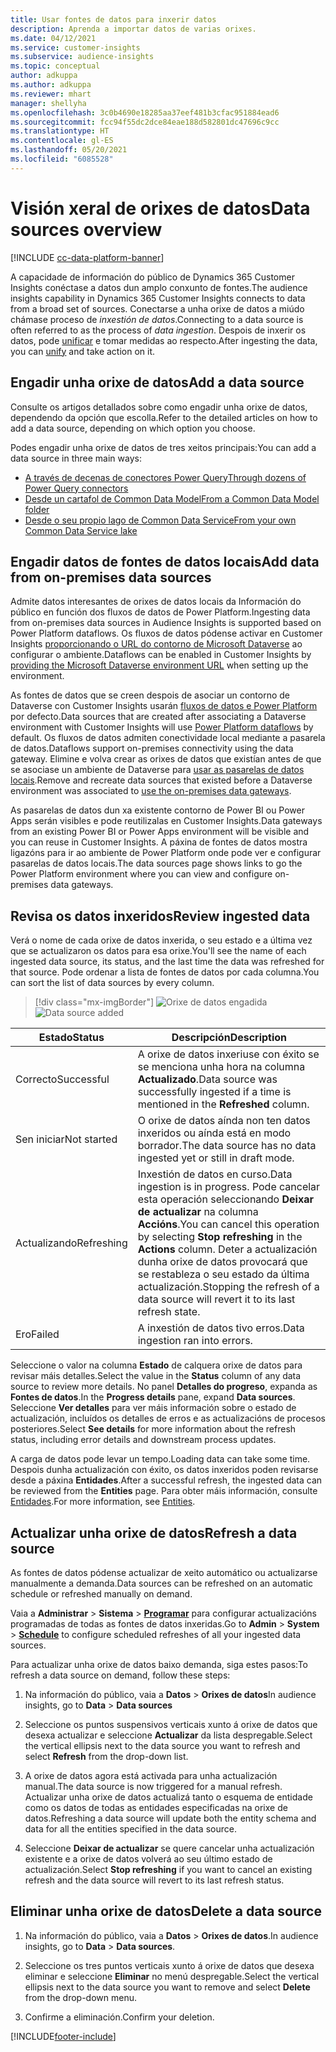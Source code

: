 ```yaml
---
title: Usar fontes de datos para inxerir datos
description: Aprenda a importar datos de varias orixes.
ms.date: 04/12/2021
ms.service: customer-insights
ms.subservice: audience-insights
ms.topic: conceptual
author: adkuppa
ms.author: adkuppa
ms.reviewer: mhart
manager: shellyha
ms.openlocfilehash: 3c0b4690e18285aa37eef481b3cfac951884ead6
ms.sourcegitcommit: fcc94f55dc2dce84eae188d582801dc47696c9cc
ms.translationtype: HT
ms.contentlocale: gl-ES
ms.lasthandoff: 05/20/2021
ms.locfileid: "6085528"
---
```

# <a name="data-sources-overview"></a><span data-ttu-id="64988-103">Visión xeral de orixes de datos</span><span class="sxs-lookup"><span data-stu-id="64988-103">Data sources overview</span></span>

[!INCLUDE [cc-data-platform-banner](../includes/cc-data-platform-banner.md)]

<span data-ttu-id="64988-104">A capacidade de información do público de Dynamics 365 Customer Insights conéctase a datos dun amplo conxunto de fontes.</span><span class="sxs-lookup"><span data-stu-id="64988-104">The audience insights capability in Dynamics 365 Customer Insights connects to data from a broad set of sources.</span></span> <span data-ttu-id="64988-105">Conectarse a unha orixe de datos a miúdo chámase proceso de *inxestión de datos*.</span><span class="sxs-lookup"><span data-stu-id="64988-105">Connecting to a data source is often referred to as the process of *data ingestion*.</span></span> <span data-ttu-id="64988-106">Despois de inxerir os datos, pode [unificar](data-unification.md) e tomar medidas ao respecto.</span><span class="sxs-lookup"><span data-stu-id="64988-106">After ingesting the data, you can [unify](data-unification.md) and take action on it.</span></span>

## <a name="add-a-data-source"></a><span data-ttu-id="64988-107">Engadir unha orixe de datos</span><span class="sxs-lookup"><span data-stu-id="64988-107">Add a data source</span></span>

<span data-ttu-id="64988-108">Consulte os artigos detallados sobre como engadir unha orixe de datos, dependendo da opción que escolla.</span><span class="sxs-lookup"><span data-stu-id="64988-108">Refer to the detailed articles on how to add a data source, depending on which option you choose.</span></span>

<span data-ttu-id="64988-109">Podes engadir unha orixe de datos de tres xeitos principais:</span><span class="sxs-lookup"><span data-stu-id="64988-109">You can add a data source in three main ways:</span></span>

- [<span data-ttu-id="64988-110">A través de decenas de conectores Power Query</span><span class="sxs-lookup"><span data-stu-id="64988-110">Through dozens of Power Query connectors</span></span>](connect-power-query.md)
- [<span data-ttu-id="64988-111">Desde un cartafol de Common Data Model</span><span class="sxs-lookup"><span data-stu-id="64988-111">From a Common Data Model folder</span></span>](connect-common-data-model.md)
- [<span data-ttu-id="64988-112">Desde o seu propio lago de Common Data Service</span><span class="sxs-lookup"><span data-stu-id="64988-112">From your own Common Data Service lake</span></span>](connect-common-data-service-lake.md)

## <a name="add-data-from-on-premises-data-sources"></a><span data-ttu-id="64988-113">Engadir datos de fontes de datos locais</span><span class="sxs-lookup"><span data-stu-id="64988-113">Add data from on-premises data sources</span></span>

<span data-ttu-id="64988-114">Admite datos interesantes de orixes de datos locais da Información do público en función dos fluxos de datos de Power Platform.</span><span class="sxs-lookup"><span data-stu-id="64988-114">Ingesting data from on-premises data sources in Audience Insights is supported based on Power Platform dataflows.</span></span> <span data-ttu-id="64988-115">Os fluxos de datos pódense activar en Customer Insights [proporcionando o URL do contorno de Microsoft Dataverse](manage-environments.md#create-an-environment-in-an-existing-organization) ao configurar o ambiente.</span><span class="sxs-lookup"><span data-stu-id="64988-115">Dataflows can be enabled in Customer Insights by [providing the Microsoft Dataverse environment URL](manage-environments.md#create-an-environment-in-an-existing-organization) when setting up the environment.</span></span>

<span data-ttu-id="64988-116">As fontes de datos que se creen despois de asociar un contorno de Dataverse con Customer Insights usarán [fluxos de datos e Power Platform](/power-query/dataflows/overview-dataflows-across-power-platform-dynamics-365) por defecto.</span><span class="sxs-lookup"><span data-stu-id="64988-116">Data sources that are created after associating a Dataverse environment with Customer Insights will use [Power Platform dataflows](/power-query/dataflows/overview-dataflows-across-power-platform-dynamics-365) by default.</span></span> <span data-ttu-id="64988-117">Os fluxos de datos admiten conectividade local mediante a pasarela de datos.</span><span class="sxs-lookup"><span data-stu-id="64988-117">Dataflows support on-premises connectivity using the data gateway.</span></span> <span data-ttu-id="64988-118">Elimine e volva crear as orixes de datos que existían antes de que se asociase un ambiente de Dataverse para [usar as pasarelas de datos locais](/powerapps/maker/data-platform/using-dataflows-with-on-premises-data.md).</span><span class="sxs-lookup"><span data-stu-id="64988-118">Remove and recreate data sources that existed before a Dataverse environment was associated to [use the on-premises data gateways](/powerapps/maker/data-platform/using-dataflows-with-on-premises-data.md).</span></span>

<span data-ttu-id="64988-119">As pasarelas de datos dun xa existente contorno de Power BI ou Power Apps serán visibles e pode reutilizalas en Customer Insights.</span><span class="sxs-lookup"><span data-stu-id="64988-119">Data gateways from an existing Power BI or Power Apps environment will be visible and you can reuse in Customer Insights.</span></span> <span data-ttu-id="64988-120">A páxina de fontes de datos mostra ligazóns para ir ao ambiente de Power Platform onde pode ver e configurar pasarelas de datos locais.</span><span class="sxs-lookup"><span data-stu-id="64988-120">The data sources page shows links to go the Power Platform environment where you can view and configure on-premises data gateways.</span></span>

## <a name="review-ingested-data"></a><span data-ttu-id="64988-121">Revisa os datos inxeridos</span><span class="sxs-lookup"><span data-stu-id="64988-121">Review ingested data</span></span>

<span data-ttu-id="64988-122">Verá o nome de cada orixe de datos inxerida, o seu estado e a última vez que se actualizaron os datos para esa orixe.</span><span class="sxs-lookup"><span data-stu-id="64988-122">You'll see the name of each ingested data source, its status, and the last time the data was refreshed for that source.</span></span> <span data-ttu-id="64988-123">Pode ordenar a lista de fontes de datos por cada columna.</span><span class="sxs-lookup"><span data-stu-id="64988-123">You can sort the list of data sources by every column.</span></span>

> [!div class="mx-imgBorder"]
> <span data-ttu-id="64988-124">![Orixe de datos engadida](media/configure-data-datasource-added.png "Orixe de datos engadida")</span><span class="sxs-lookup"><span data-stu-id="64988-124">![Data source added](media/configure-data-datasource-added.png "Data source added")</span></span>

|<span data-ttu-id="64988-125">Estado</span><span class="sxs-lookup"><span data-stu-id="64988-125">Status</span></span>  |<span data-ttu-id="64988-126">Descripción</span><span class="sxs-lookup"><span data-stu-id="64988-126">Description</span></span>  |
|---------|---------|
|<span data-ttu-id="64988-127">Correcto</span><span class="sxs-lookup"><span data-stu-id="64988-127">Successful</span></span>   |<span data-ttu-id="64988-128">A orixe de datos inxeriuse con éxito se se menciona unha hora na columna **Actualizado**.</span><span class="sxs-lookup"><span data-stu-id="64988-128">Data source was successfully ingested if a time is mentioned in the **Refreshed** column.</span></span>
|<span data-ttu-id="64988-129">Sen iniciar</span><span class="sxs-lookup"><span data-stu-id="64988-129">Not started</span></span>   |<span data-ttu-id="64988-130">O orixe de datos aínda non ten datos inxeridos ou aínda está en modo borrador.</span><span class="sxs-lookup"><span data-stu-id="64988-130">The data source has no data ingested yet or still in draft mode.</span></span>         |
|<span data-ttu-id="64988-131">Actualizando</span><span class="sxs-lookup"><span data-stu-id="64988-131">Refreshing</span></span>    |<span data-ttu-id="64988-132">Inxestión de datos en curso.</span><span class="sxs-lookup"><span data-stu-id="64988-132">Data ingestion is in progress.</span></span> <span data-ttu-id="64988-133">Pode cancelar esta operación seleccionando **Deixar de actualizar** na columna **Accións**.</span><span class="sxs-lookup"><span data-stu-id="64988-133">You can cancel this operation by selecting **Stop refreshing** in the **Actions** column.</span></span> <span data-ttu-id="64988-134">Deter a actualización dunha orixe de datos provocará que se restableza o seu estado da última actualización.</span><span class="sxs-lookup"><span data-stu-id="64988-134">Stopping the refresh of a data source will revert it to its last refresh state.</span></span>       |
|<span data-ttu-id="64988-135">Ero</span><span class="sxs-lookup"><span data-stu-id="64988-135">Failed</span></span>     |<span data-ttu-id="64988-136">A inxestión de datos tivo erros.</span><span class="sxs-lookup"><span data-stu-id="64988-136">Data ingestion ran into errors.</span></span>         |

<span data-ttu-id="64988-137">Seleccione o valor na columna **Estado** de calquera orixe de datos para revisar máis detalles.</span><span class="sxs-lookup"><span data-stu-id="64988-137">Select the value in the **Status** column of any data source to review more details.</span></span> <span data-ttu-id="64988-138">No panel **Detalles do progreso**, expanda as **Fontes de datos**.</span><span class="sxs-lookup"><span data-stu-id="64988-138">In the **Progress details** pane, expand **Data sources**.</span></span> <span data-ttu-id="64988-139">Seleccione **Ver detalles** para ver máis información sobre o estado de actualización, incluídos os detalles de erros e as actualizacións de procesos posteriores.</span><span class="sxs-lookup"><span data-stu-id="64988-139">Select **See details** for more information about the refresh status, including error details and downstream process updates.</span></span>

<span data-ttu-id="64988-140">A carga de datos pode levar un tempo.</span><span class="sxs-lookup"><span data-stu-id="64988-140">Loading data can take some time.</span></span> <span data-ttu-id="64988-141">Despois dunha actualización con éxito, os datos inxeridos poden revisarse desde a páxina **Entidades**.</span><span class="sxs-lookup"><span data-stu-id="64988-141">After a successful refresh, the ingested data can be reviewed from the **Entities** page.</span></span> <span data-ttu-id="64988-142">Para obter máis información, consulte [Entidades](entities.md).</span><span class="sxs-lookup"><span data-stu-id="64988-142">For more information, see [Entities](entities.md).</span></span>

## <a name="refresh-a-data-source"></a><span data-ttu-id="64988-143">Actualizar unha orixe de datos</span><span class="sxs-lookup"><span data-stu-id="64988-143">Refresh a data source</span></span>

<span data-ttu-id="64988-144">As fontes de datos pódense actualizar de xeito automático ou actualizarse manualmente a demanda.</span><span class="sxs-lookup"><span data-stu-id="64988-144">Data sources can be refreshed on an automatic schedule or refreshed manually on demand.</span></span> 

<span data-ttu-id="64988-145">Vaia a **Administrar** > **Sistema** > [**Programar**](system.md#schedule-tab) para configurar actualizacións programadas de todas as fontes de datos inxeridas.</span><span class="sxs-lookup"><span data-stu-id="64988-145">Go to **Admin** > **System** > [**Schedule**](system.md#schedule-tab) to configure scheduled refreshes of all your ingested data sources.</span></span>

<span data-ttu-id="64988-146">Para actualizar unha orixe de datos baixo demanda, siga estes pasos:</span><span class="sxs-lookup"><span data-stu-id="64988-146">To refresh a data source on demand, follow these steps:</span></span>

1. <span data-ttu-id="64988-147">Na información do público, vaia a **Datos** > **Orixes de datos**</span><span class="sxs-lookup"><span data-stu-id="64988-147">In audience insights, go to **Data** > **Data sources**</span></span>

2. <span data-ttu-id="64988-148">Seleccione os puntos suspensivos verticais xunto á orixe de datos que desexa actualizar e seleccione **Actualizar** da lista despregable.</span><span class="sxs-lookup"><span data-stu-id="64988-148">Select the vertical ellipsis next to the data source you want to refresh and select **Refresh** from the drop-down list.</span></span>

3. <span data-ttu-id="64988-149">A orixe de datos agora está activada para unha actualización manual.</span><span class="sxs-lookup"><span data-stu-id="64988-149">The data source is now triggered for a manual refresh.</span></span> <span data-ttu-id="64988-150">Actualizar unha orixe de datos actualizá tanto o esquema de entidade como os datos de todas as entidades especificadas na orixe de datos.</span><span class="sxs-lookup"><span data-stu-id="64988-150">Refreshing a data source will update both the entity schema and data for all the entities specified in the data source.</span></span>

4. <span data-ttu-id="64988-151">Seleccione **Deixar de actualizar** se quere cancelar unha actualización existente e a orixe de datos volverá ao seu último estado de actualización.</span><span class="sxs-lookup"><span data-stu-id="64988-151">Select **Stop refreshing** if you want to cancel an existing refresh and the data source will revert to its last refresh status.</span></span>

## <a name="delete-a-data-source"></a><span data-ttu-id="64988-152">Eliminar unha orixe de datos</span><span class="sxs-lookup"><span data-stu-id="64988-152">Delete a data source</span></span>

1. <span data-ttu-id="64988-153">Na información do público, vaia a **Datos** > **Orixes de datos**.</span><span class="sxs-lookup"><span data-stu-id="64988-153">In audience insights, go to **Data** > **Data sources**.</span></span>

2. <span data-ttu-id="64988-154">Seleccione os tres puntos verticais xunto á orixe de datos que desexa eliminar e seleccione **Eliminar** no menú despregable.</span><span class="sxs-lookup"><span data-stu-id="64988-154">Select the vertical ellipsis next to the data source you want to remove and select **Delete** from the drop-down menu.</span></span>

3. <span data-ttu-id="64988-155">Confirme a eliminación.</span><span class="sxs-lookup"><span data-stu-id="64988-155">Confirm your deletion.</span></span>


[!INCLUDE[footer-include](../includes/footer-banner.md)]
